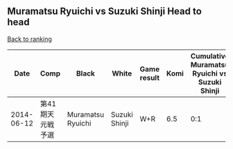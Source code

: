 ## Muramatsu Ryuichi vs Suzuki Shinji Head to head

[Back to ranking](../../index.md)




| **Date** | **Comp** | **Black** | **White** | **Game result** | **Komi** | **Cumulative Muramatsu Ryuichi vs Suzuki Shinji** | **Muramatsu Ryuichi streak** | **Suzuki Shinji streak** | 
| --- | --- | --- | --- | --- | --- | --- | --- | --- |
| 2014-06-12 | 第41期天元戦予選 | Muramatsu Ryuichi | Suzuki Shinji | W+R | 6.5 | 0:1 | 0 | 1 |




